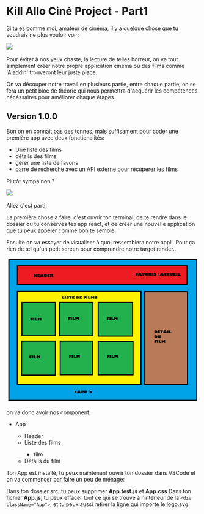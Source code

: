 <h1>Kill Allo Ciné Project - Part1</h1>

Si tu es comme moi, amateur de cinéma, il y a quelque chose que tu voudrais ne plus vouloir voir:

<img src="http://media.topito.com/wp-content/uploads/2015/10/UNE_ALLADIN.jpg" />

Pour éviter à nos yeux chaste, la lecture de telles horreur, on va tout simplement créer notre propre application cinéma ou des films comme 'Aladdin' trouveront leur juste place.

On va découper notre travail en plusieurs partie, entre chaque partie, on se fera un petit bloc de théorie qui nous permettra d'acquérir les compétences nécéssaires pour améliorer chaque étapes.

<h2>Version 1.0.0</h2>

Bon on en connait pas des tonnes, mais suffisament pour coder une première app avec deux fonctionalités:

<ul>
  <li>Une liste des films</li>
  <li>détails des films</li>
  <li>gérer une liste de favoris</li>
  <li>barre de recherche avec un API externe pour récupérer les films</li>
 </ul>
 
Plutôt sympa non ?

<img src="https://media.giphy.com/media/l2YWAGH9nQomuf9hm/giphy.gif" />

Allez c'est parti:

La première chose à faire, c'est ouvrir ton terminal, de te rendre dans le dossier ou tu conserves tes app react, et de créer une nouvelle application que tu peux appeler comme bon te semble.
 
Ensuite on va essayer de visualiser à quoi ressemblera notre appli. Pour ça rien de tel qu'un petit screen pour comprendre notre target render...

<img src="https://raw.githubusercontent.com/GuyVil1/theorie-React/master/ALLOCINEPROJECT.png" />

on va donc avoir nos component:

<ul>
  <li>App</li>
  <ul>
    <li>Header</li>
    <li>Liste des films</li>
    <ul>
      <li>film</li>
    </ul>
    <li>Détails du film</li>
  </ul>
  </ul>
  
  Ton App est installé, tu peux maintenant ouvrir ton dossier dans VSCode et on va commencer par faire un peu de ménage:
  
  Dans ton dossier src, tu peux supprimer <strong>App.test.js</strong> et <strong>App.css</strong>
  Dans ton fichier <strong>App.js</strong>, tu peux effacer tout ce qui se trouve à l'intérieur de la ```<div className="App">```, et tu peux aussi retirer la ligne qui importe le logo.svg.
  
  
